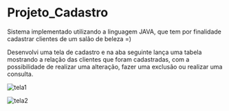 # Projeto_Cadastro
Sistema implementado utilizando a linguagem JAVA, que tem por finalidade cadastrar clientes de um salão de beleza =)

Desenvolvi uma tela de cadastro e na aba seguinte lança uma tabela mostrando a relação das clientes que foram cadastradas, com a possibilidade de realizar uma alteração, fazer uma exclusão ou realizar uma consulta.  



![tela1](https://user-images.githubusercontent.com/65170560/113194559-a68c4800-9237-11eb-9615-a03a9e14e689.png)





![tela2](https://user-images.githubusercontent.com/65170560/113194586-ad1abf80-9237-11eb-9f44-1bd60192e69f.png)

